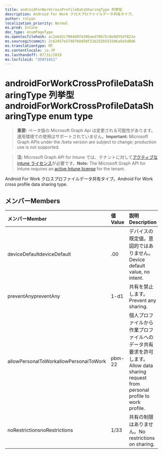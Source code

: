 ```yaml
---
title: androidForWorkCrossProfileDataSharingType 列挙型
description: Android For Work クロスプロファイルデータ共有タイプ。
author: rolyon
localization_priority: Normal
ms.prod: Intune
doc_type: enumPageType
ms.openlocfilehash: ac2e6d2c7004d9f4306aed70b75c8e8d55df822e
ms.sourcegitcommit: 2c62457e57467b8d50f21b255b553106a9a5d8d6
ms.translationtype: MT
ms.contentlocale: ja-JP
ms.lasthandoff: 07/31/2019
ms.locfileid: "35971411"
---
```

# <a name="androidforworkcrossprofiledatasharingtype-enum-type"></a><span data-ttu-id="10cbc-103">androidForWorkCrossProfileDataSharingType 列挙型</span><span class="sxs-lookup"><span data-stu-id="10cbc-103">androidForWorkCrossProfileDataSharingType enum type</span></span>

> <span data-ttu-id="10cbc-104">**重要:** ベータ版の Microsoft Graph Api は変更される可能性があります。運用環境での使用はサポートされていません。</span><span class="sxs-lookup"><span data-stu-id="10cbc-104">**Important:** Microsoft Graph APIs under the /beta version are subject to change; production use is not supported.</span></span>

> <span data-ttu-id="10cbc-105">**注:** Microsoft Graph API for Intune では、テナントに対して[アクティブな intune ライセンス](https://go.microsoft.com/fwlink/?linkid=839381)が必要です。</span><span class="sxs-lookup"><span data-stu-id="10cbc-105">**Note:** The Microsoft Graph API for Intune requires an [active Intune license](https://go.microsoft.com/fwlink/?linkid=839381) for the tenant.</span></span>

<span data-ttu-id="10cbc-106">Android For Work クロスプロファイルデータ共有タイプ。</span><span class="sxs-lookup"><span data-stu-id="10cbc-106">Android For Work cross profile data sharing type.</span></span>

## <a name="members"></a><span data-ttu-id="10cbc-107">メンバー</span><span class="sxs-lookup"><span data-stu-id="10cbc-107">Members</span></span>
|<span data-ttu-id="10cbc-108">メンバー</span><span class="sxs-lookup"><span data-stu-id="10cbc-108">Member</span></span>|<span data-ttu-id="10cbc-109">値</span><span class="sxs-lookup"><span data-stu-id="10cbc-109">Value</span></span>|<span data-ttu-id="10cbc-110">説明</span><span class="sxs-lookup"><span data-stu-id="10cbc-110">Description</span></span>|
|:---|:---|:---|
|<span data-ttu-id="10cbc-111">deviceDefault</span><span class="sxs-lookup"><span data-stu-id="10cbc-111">deviceDefault</span></span>|<span data-ttu-id="10cbc-112">.0</span><span class="sxs-lookup"><span data-stu-id="10cbc-112">0</span></span>|<span data-ttu-id="10cbc-113">デバイスの既定値。意図的ではありません。</span><span class="sxs-lookup"><span data-stu-id="10cbc-113">Device default value, no intent.</span></span>|
|<span data-ttu-id="10cbc-114">preventAny</span><span class="sxs-lookup"><span data-stu-id="10cbc-114">preventAny</span></span>|<span data-ttu-id="10cbc-115">1-d</span><span class="sxs-lookup"><span data-stu-id="10cbc-115">1</span></span>|<span data-ttu-id="10cbc-116">共有を禁止します。</span><span class="sxs-lookup"><span data-stu-id="10cbc-116">Prevent any sharing.</span></span>|
|<span data-ttu-id="10cbc-117">allowPersonalToWork</span><span class="sxs-lookup"><span data-stu-id="10cbc-117">allowPersonalToWork</span></span>|<span data-ttu-id="10cbc-118">pbm-2</span><span class="sxs-lookup"><span data-stu-id="10cbc-118">2</span></span>|<span data-ttu-id="10cbc-119">個人プロファイルから作業プロファイルへのデータ共有要求を許可します。</span><span class="sxs-lookup"><span data-stu-id="10cbc-119">Allow data sharing request from personal profile to work profile.</span></span>|
|<span data-ttu-id="10cbc-120">noRestrictions</span><span class="sxs-lookup"><span data-stu-id="10cbc-120">noRestrictions</span></span>|<span data-ttu-id="10cbc-121">1/3</span><span class="sxs-lookup"><span data-stu-id="10cbc-121">3</span></span>|<span data-ttu-id="10cbc-122">共有の制限はありません。</span><span class="sxs-lookup"><span data-stu-id="10cbc-122">No restrictions on sharing.</span></span>|





